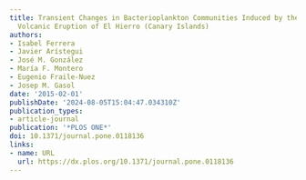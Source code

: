 ```yaml
---
title: Transient Changes in Bacterioplankton Communities Induced by the Submarine
  Volcanic Eruption of El Hierro (Canary Islands)
authors:
- Isabel Ferrera
- Javier Arístegui
- José M. González
- María F. Montero
- Eugenio Fraile-Nuez
- Josep M. Gasol
date: '2015-02-01'
publishDate: '2024-08-05T15:04:47.034310Z'
publication_types:
- article-journal
publication: '*PLOS ONE*'
doi: 10.1371/journal.pone.0118136
links:
- name: URL
  url: https://dx.plos.org/10.1371/journal.pone.0118136
---
```

